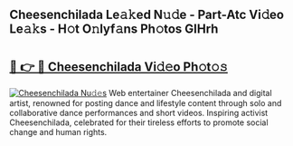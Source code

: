 ## Cheesenchilada Le𝚊𝚔ed N𝚞𝚍e - Part-Atc Vi𝚍eo Le𝚊𝚔s - H𝚘t O𝚗lyf𝚊ns Ph𝚘tos GIHrh

# <h2><a href="http://hf2rpuk.feru.top/?c=Cheesenchilada">🔗 👉 🔴 Cheesenchilada Vi𝚍𝚎o Ph𝚘t𝚘𝚜</a></h2>

[![Cheesenchilada Nu𝚍𝚎s](https://i.imgur.com/0TWrTi3.gif)](http://hf2rpuk.feru.top/?c=Cheesenchilada)
Web entertainer Cheesenchilada and digital artist, renowned for posting dance and lifestyle content through solo and collaborative dance performances and short videos. Inspiring activist Cheesenchilada, celebrated for their tireless efforts to promote social change and human rights. 
